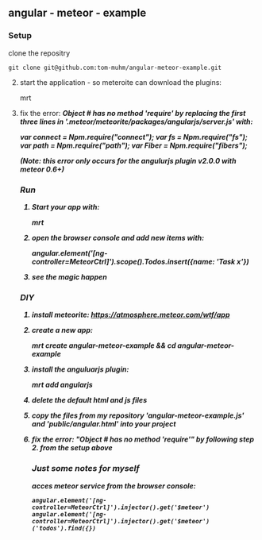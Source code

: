 ## angular - meteor - example

### Setup

clone the repositry

    git clone git@github.com:tom-muhm/angular-meteor-example.git
    
2) start the application - so meteroite can download the plugins:

    mrt

3) fix the error: __*Object #<Object> has no method 'require'*__ by replacing the first three lines in __*'.meteor/meteorite/packages/angularjs/server.js'*__ with:

    var connect = Npm.require("connect");
    var fs = Npm.require("fs");
    var path = Npm.require("path");
    var Fiber = Npm.require("fibers");

(Note: this error only occurs for the angulurjs plugin v2.0.0 with meteor 0.6+)

### Run

1) Start your app with: 

    mrt

2) open the browser console and add new items with:

    angular.element('[ng-controller=MeteorCtrl]').scope().Todos.insert({name: 'Task x'})

3) see the magic happen


### DIY

1) install meteorite: https://atmosphere.meteor.com/wtf/app

2) create a new app: 

    mrt create angular-meteor-example && cd angular-meteor-example 

3) install the anguluarjs plugin: 

    mrt add angularjs

4) delete the default html and js files

5) copy the files from my repository 'angular-meteor-example.js' and 'public/angular.html' into your project

6) fix the error: __*"Object #<Object> has no method 'require'"*__ by following step 2. from the setup above


### Just some notes for myself

acces meteor service from the browser console:

    angular.element('[ng-controller=MeteorCtrl]').injector().get('$meteor')
    angular.element('[ng-controller=MeteorCtrl]').injector().get('$meteor')('todos').find({})

